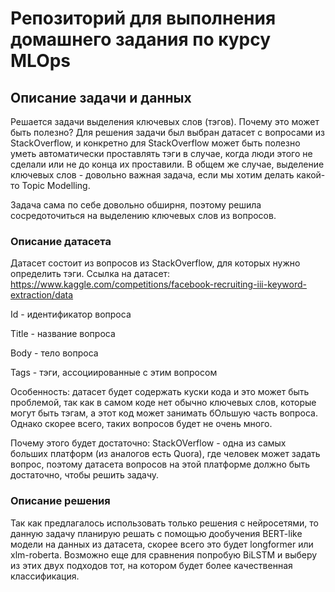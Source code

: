 # Репозиторий для выполнения домашнего задания по курсу MLOps

## Описание задачи и данных

Решается задачи выделения ключевых слов (тэгов). Почему это может быть полезно? Для решения задачи был выбран датасет с вопросами из StackOverflow, и конкретно для StackOverflow может быть полезно уметь автоматически проставлять тэги в случае, когда люди этого не сделали или не до конца их проставили. В общем же случае, выделение ключевых слов - довольно важная задача, если мы хотим делать какой-то Topic Modelling.

Задача сама по себе довольно обширня, поэтому решила сосредоточиться на выделению ключевых слов из вопросов.


### Описаниe датасета

Датасет состоит из вопросов из StackOverflow, для которых нужно определить тэги. Ссылка на датасет: https://www.kaggle.com/competitions/facebook-recruiting-iii-keyword-extraction/data

Id - идентификатор вопроса

Title - название вопроса

Body - тело вопроса

Tags - тэги, ассоциированные с этим вопросом

Особенность: датасет будет содержать куски кода и это может быть проблемой, так как в самом коде нет обычно ключевых слов, которые могут быть тэгам, а этот код может занимать бОльшую часть вопроса.
Однако скорее всего, таких вопросов будет не очень много. 

Почему этого будет достаточно: StackOVerflow - одна из самых больших платформ (из аналогов есть Quora), где человек может задать вопрос, поэтому датасета вопросов на этой платформе должно быть достаточно, чтобы решить задачу.

### Описание решения

Так как предлагалось использовать только решения с нейросетями, то данную задачу планирую решать с помощью дообучения BERT-like модели на данных из датасета, скорее всего это будет longformer или xlm-roberta. Возможно еще для сравнения попробую BiLSTM и выберу из этих двух подходов тот, на котором будет более качественная классификация.

